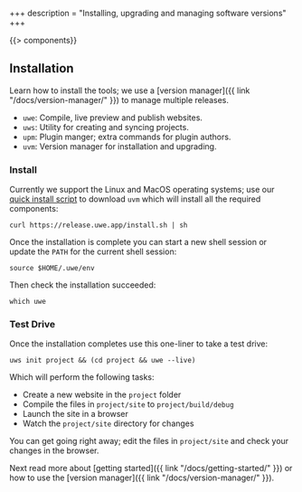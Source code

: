 +++
description = "Installing, upgrading and managing software versions"
+++

{{> components}}

## Installation

Learn how to install the tools; we use a [version manager]({{ link "/docs/version-manager/" }}) to manage multiple releases.

* `uwe`: Compile, live preview and publish websites.
* `uws`: Utility for creating and syncing projects.
* `upm`: Plugin manger; extra commands for plugin authors.
* `uvm`: Version manager for installation and upgrading.

### Install

Currently we support the Linux and MacOS operating systems; use our [quick install script](https://release.uwe.app/install.sh) to download `uvm` which will install all the required components:

```text
curl https://release.uwe.app/install.sh | sh
```

Once the installation is complete you can start a new shell session or update the `PATH` for the current shell session:

```text
source $HOME/.uwe/env
```

Then check the installation succeeded:

```text
which uwe
```

### Test Drive

Once the installation completes use this one-liner to take a test drive:

```text
uws init project && (cd project && uwe --live)
```

Which will perform the following tasks:

* Create a new website in the `project` folder
* Compile the files in `project/site` to `project/build/debug`
* Launch the site in a browser
* Watch the `project/site` directory for changes
    
You can get going right away; edit the files in `project/site` and check your changes in the browser.

Next read more about [getting started]({{ link "/docs/getting-started/" }}) or how to use the [version manager]({{ link "/docs/version-manager/" }}).

